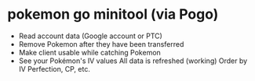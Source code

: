 # pokemon go minitool (via Pogo)

* Read account data (Google account or PTC)
* Remove Pokemon after they have been transferred
* Make client usable while catching Pokemon
* See your Pokémon's IV values
All data is refreshed (working)
Order by IV Perfection, CP, etc.
